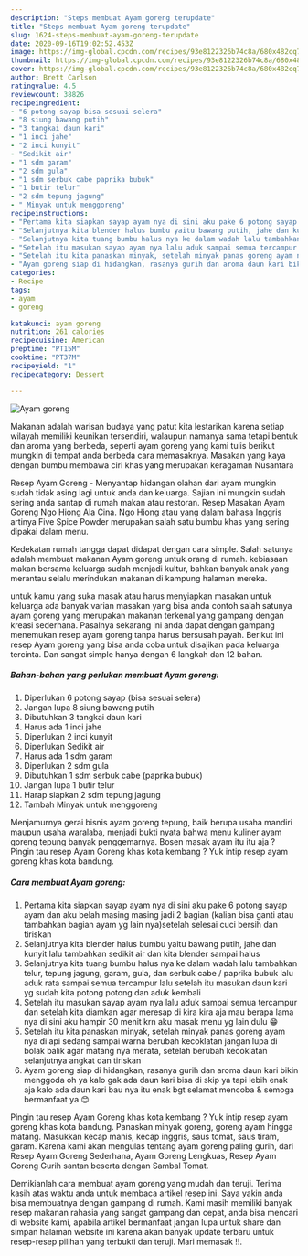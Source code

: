 ```yaml
---
description: "Steps membuat Ayam goreng terupdate"
title: "Steps membuat Ayam goreng terupdate"
slug: 1624-steps-membuat-ayam-goreng-terupdate
date: 2020-09-16T19:02:52.453Z
image: https://img-global.cpcdn.com/recipes/93e8122326b74c8a/680x482cq70/ayam-goreng-foto-resep-utama.jpg
thumbnail: https://img-global.cpcdn.com/recipes/93e8122326b74c8a/680x482cq70/ayam-goreng-foto-resep-utama.jpg
cover: https://img-global.cpcdn.com/recipes/93e8122326b74c8a/680x482cq70/ayam-goreng-foto-resep-utama.jpg
author: Brett Carlson
ratingvalue: 4.5
reviewcount: 38826
recipeingredient:
- "6 potong sayap bisa sesuai selera"
- "8 siung bawang putih"
- "3 tangkai daun kari"
- "1 inci jahe"
- "2 inci kunyit"
- "Sedikit air"
- "1 sdm garam"
- "2 sdm gula"
- "1 sdm serbuk cabe paprika bubuk"
- "1 butir telur"
- "2 sdm tepung jagung"
- " Minyak untuk menggoreng"
recipeinstructions:
- "Pertama kita siapkan sayap ayam nya di sini aku pake 6 potong sayap ayam dan aku belah masing masing jadi 2 bagian (kalian bisa ganti atau tambahkan bagian ayam yg lain nya)setelah selesai cuci bersih dan tiriskan"
- "Selanjutnya kita blender halus bumbu yaitu bawang putih, jahe dan kunyit lalu tambahkan sedikit air dan kita blender sampai halus"
- "Selanjutnya kita tuang bumbu halus nya ke dalam wadah lalu tambahkan telur, tepung jagung, garam, gula, dan serbuk cabe / paprika bubuk lalu aduk rata sampai semua tercampur lalu setelah itu masukan daun kari yg sudah kita potong potong dan aduk kembali"
- "Setelah itu masukan sayap ayam nya lalu aduk sampai semua tercampur dan setelah kita diamkan agar meresap di kira kira aja mau berapa lama nya di sini aku hampir 30 menit krn aku masak menu yg lain dulu 😁"
- "Setelah itu kita panaskan minyak, setelah minyak panas goreng ayam nya di api sedang sampai warna berubah kecoklatan jangan lupa di bolak balik agar matang nya merata, setelah berubah kecoklatan selanjutnya angkat dan tiriskan"
- "Ayam goreng siap di hidangkan, rasanya gurih dan aroma daun kari bikin menggoda oh ya kalo gak ada daun kari bisa di skip ya tapi lebih enak aja kalo ada daun kari bau nya itu enak bgt selamat mencoba &amp; semoga bermanfaat ya 😊"
categories:
- Recipe
tags:
- ayam
- goreng

katakunci: ayam goreng 
nutrition: 261 calories
recipecuisine: American
preptime: "PT15M"
cooktime: "PT37M"
recipeyield: "1"
recipecategory: Dessert

---
```



![Ayam goreng](https://img-global.cpcdn.com/recipes/93e8122326b74c8a/680x482cq70/ayam-goreng-foto-resep-utama.jpg)

Makanan adalah warisan budaya yang patut kita lestarikan karena setiap wilayah memiliki keunikan tersendiri, walaupun namanya sama tetapi bentuk dan aroma yang berbeda, seperti ayam goreng yang kami tulis berikut mungkin di tempat anda berbeda cara memasaknya. Masakan yang kaya dengan bumbu membawa ciri khas yang merupakan keragaman Nusantara

Resep Ayam Goreng - Menyantap hidangan olahan dari ayam mungkin sudah tidak asing lagi untuk anda dan keluarga. Sajian ini mungkin sudah sering anda santap di rumah makan atau restoran. Resep Masakan Ayam Goreng Ngo Hiong Ala Cina. Ngo Hiong atau yang dalam bahasa Inggris artinya Five Spice Powder merupakan salah satu bumbu khas yang sering dipakai dalam menu.

Kedekatan rumah tangga dapat didapat dengan cara simple. Salah satunya adalah membuat makanan Ayam goreng untuk orang di rumah. kebiasaan makan bersama keluarga sudah menjadi kultur, bahkan banyak anak yang merantau selalu merindukan makanan di kampung halaman mereka.

untuk kamu yang suka masak atau harus menyiapkan masakan untuk keluarga ada banyak varian masakan yang bisa anda contoh salah satunya ayam goreng yang merupakan makanan terkenal yang gampang dengan kreasi sederhana. Pasalnya sekarang ini anda dapat dengan gampang menemukan resep ayam goreng tanpa harus bersusah payah.
Berikut ini resep Ayam goreng yang bisa anda coba untuk disajikan pada keluarga tercinta. Dan sangat simple hanya dengan 6 langkah dan 12 bahan.


<!--inarticleads1-->

##### Bahan-bahan yang perlukan membuat Ayam goreng:

1. Diperlukan 6 potong sayap (bisa sesuai selera)
1. Jangan lupa 8 siung bawang putih
1. Dibutuhkan 3 tangkai daun kari
1. Harus ada 1 inci jahe
1. Diperlukan 2 inci kunyit
1. Diperlukan Sedikit air
1. Harus ada 1 sdm garam
1. Diperlukan 2 sdm gula
1. Dibutuhkan 1 sdm serbuk cabe (paprika bubuk)
1. Jangan lupa 1 butir telur
1. Harap siapkan 2 sdm tepung jagung
1. Tambah  Minyak untuk menggoreng


Menjamurnya gerai bisnis ayam goreng tepung, baik berupa usaha mandiri maupun usaha waralaba, menjadi bukti nyata bahwa menu kuliner ayam goreng tepung banyak penggemarnya. Bosen masak ayam itu itu aja ? Pingin tau resep Ayam Goreng khas kota kembang ? Yuk intip resep ayam goreng khas kota bandung. 

<!--inarticleads2-->

##### Cara membuat  Ayam goreng:

1. Pertama kita siapkan sayap ayam nya di sini aku pake 6 potong sayap ayam dan aku belah masing masing jadi 2 bagian (kalian bisa ganti atau tambahkan bagian ayam yg lain nya)setelah selesai cuci bersih dan tiriskan
1. Selanjutnya kita blender halus bumbu yaitu bawang putih, jahe dan kunyit lalu tambahkan sedikit air dan kita blender sampai halus
1. Selanjutnya kita tuang bumbu halus nya ke dalam wadah lalu tambahkan telur, tepung jagung, garam, gula, dan serbuk cabe / paprika bubuk lalu aduk rata sampai semua tercampur lalu setelah itu masukan daun kari yg sudah kita potong potong dan aduk kembali
1. Setelah itu masukan sayap ayam nya lalu aduk sampai semua tercampur dan setelah kita diamkan agar meresap di kira kira aja mau berapa lama nya di sini aku hampir 30 menit krn aku masak menu yg lain dulu 😁
1. Setelah itu kita panaskan minyak, setelah minyak panas goreng ayam nya di api sedang sampai warna berubah kecoklatan jangan lupa di bolak balik agar matang nya merata, setelah berubah kecoklatan selanjutnya angkat dan tiriskan
1. Ayam goreng siap di hidangkan, rasanya gurih dan aroma daun kari bikin menggoda oh ya kalo gak ada daun kari bisa di skip ya tapi lebih enak aja kalo ada daun kari bau nya itu enak bgt selamat mencoba &amp; semoga bermanfaat ya 😊


Pingin tau resep Ayam Goreng khas kota kembang ? Yuk intip resep ayam goreng khas kota bandung. Panaskan minyak goreng, goreng ayam hingga matang. Masukkan kecap manis, kecap inggris, saus tomat, saus tiram, garam. Karena kami akan mengulas tentang ayam goreng paling gurih, dari Resep Ayam Goreng Sederhana, Ayam Goreng Lengkuas, Resep Ayam Goreng Gurih santan beserta dengan Sambal Tomat. 

Demikianlah cara membuat ayam goreng yang mudah dan teruji. Terima kasih atas waktu anda untuk membaca artikel resep ini. Saya yakin anda bisa membuatnya dengan gampang di rumah. Kami masih memiliki banyak resep makanan rahasia yang sangat gampang dan cepat, anda bisa mencari di website kami, apabila artikel bermanfaat jangan lupa untuk share dan simpan halaman website ini karena akan banyak update terbaru untuk resep-resep pilihan yang terbukti dan teruji. Mari memasak !!. 
